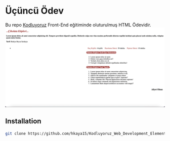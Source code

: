 # Üçüncü Ödev
Bu repo [Kodluyoruz](https://www.kodluyoruz.org) Front-End eğitiminde oluturulmuş HTML Ödevidir.
![](images/1.png)
## Installation
```bash
git clone https://github.com/hkaya15/Kodluyoruz_Web_Development_Elementary.git
````